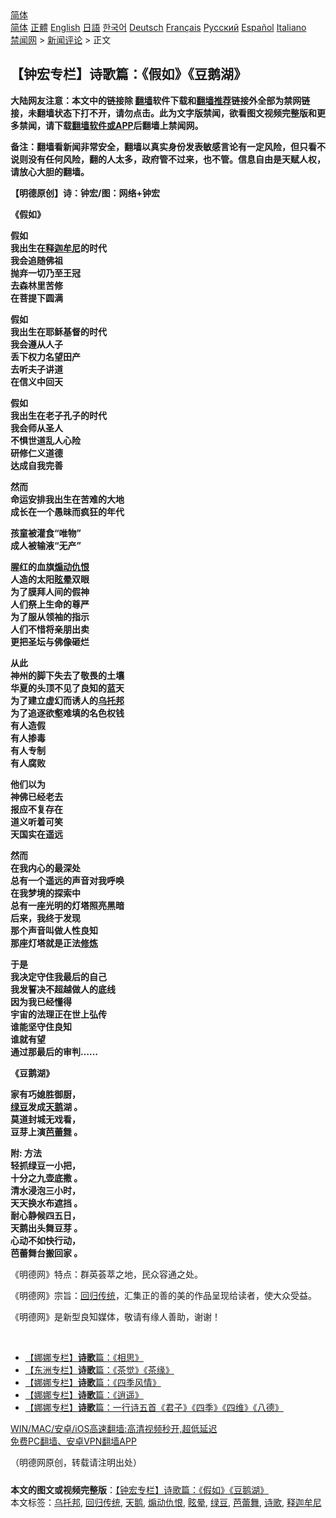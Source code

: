  <!-- 面包屑导航 --> <div class="breadcrumb"><!-- GTranslate: https://gtranslate.io/ -->  <div class="switcher notranslate">  <div class="selected">  <a href="#" onclick="return false;"> 简体</a>  </div>  <div class="option">  <a href="https://www.bannedbook.org" onclick="doGTranslate('zh-CN|zh-CN');jQuery('div.switcher div.selected a').html(jQuery(this).html());return false;" title="简体中文" class="nturl selected"> 简体</a>  <a href="https://www.bannedbook.org/zh-tw/" onclick="doGTranslate('zh-CN|zh-TW');jQuery('div.switcher div.selected a').html(jQuery(this).html());return false;" title="繁體中文" class="nturl"> 正體</a>  <a href="https://www.bannedbook.org/en/" onclick="doGTranslate('zh-CN|en');jQuery('div.switcher div.selected a').html(jQuery(this).html());return false;" title="English" class="nturl"> English</a>  <a href="https://www.bannedbook.org/ja/" onclick="doGTranslate('zh-CN|ja');jQuery('div.switcher div.selected a').html(jQuery(this).html());return false;" title="日本語" class="nturl"> 日語</a>  <a href="https://www.bannedbook.org/ko/" onclick="doGTranslate('zh-CN|ko');jQuery('div.switcher div.selected a').html(jQuery(this).html());return false;" title="한국어" class="nturl"> 한국어</a>  <a href="https://www.bannedbook.org/de/" onclick="doGTranslate('zh-CN|de');jQuery('div.switcher div.selected a').html(jQuery(this).html());return false;" title="Deutsch" class="nturl"> Deutsch</a>  <a href="https://www.bannedbook.org/fr/" onclick="doGTranslate('zh-CN|fr');jQuery('div.switcher div.selected a').html(jQuery(this).html());return false;" title="Français" class="nturl"> Français</a>  <a href="https://www.bannedbook.org/ru/" onclick="doGTranslate('zh-CN|ru');jQuery('div.switcher div.selected a').html(jQuery(this).html());return false;" title="Русский" class="nturl"> Русский</a>  <a href="https://www.bannedbook.org/es/" onclick="doGTranslate('zh-CN|es');jQuery('div.switcher div.selected a').html(jQuery(this).html());return false;" title="Español" class="nturl"> Español</a>  <a href="https://www.bannedbook.org/it/" onclick="doGTranslate('zh-CN|it');jQuery('div.switcher div.selected a').html(jQuery(this).html());return false;" title="Italiano" class="nturl"> Italiano</a>  </div>  </div>      <div class='breadcrumb-sub'><!-- Breadcrumb NavXT 6.3.0 --> <a href="https://www.bannedbook.org/" class="home">禁闻网</a> &gt; <a href="https://www.bannedbook.org/bnews/comments/" class="category">新闻评论</a> &gt; 正文</div></div><h2>【钟宏专栏】诗歌篇：《假如》《豆鹅湖》</h2> <p class="notice"><b>大陆网友注意：本文中的链接除 <a href="https://github.com/bannedbook/fanqiang" >翻墙</a>软件下载和<a href="https://github.com/killgcd/justmysocks/blob/master/README.md">翻墙推荐</a>链接外全部为禁网链接，未翻墙状态下打不开，请勿点击。此为文字版禁闻，欲看图文视频完整版和更多禁闻，请下载<a href="https://github.com/bannedbook/fanqiang">翻墙软件或APP</a>后翻墙上禁闻网。</p><p>备注：翻墙看新闻非常安全，翻墙以真实身份发表敏感言论有一定风险，但只看不说则没有任何风险，翻的人太多，政府管不过来，也不管。信息自由是天赋人权，请放心大胆的翻墙。</b></p>  <div class="entry"> <p>              <a href="https://i2.wp.com/upload-images-bucket-v64rleca837do.s3.eu-west-1.amazonaws.com/wp-content/uploads/2021/07/16112044/134653562_3427017090729266_163022737990570213_n.jpg?fit=1440%2C815&#038;ssl=1" data-caption=""></a>                            </p> <p><strong>【明德原创】诗：钟宏/图：网络+</strong><strong>钟宏</strong></p> <p><strong>《假如》</strong></p> <p><strong>假如</strong><br /> <strong>我出生在<a href="https://www.bannedbook.org/bnews/tag/%e9%87%8a%e8%bf%a6%e7%89%9f%e5%b0%bc/" class="st_tag internal_tag" rel="tag" title="标签 释迦牟尼 下的日志">释迦牟尼</a>的时代</strong><br /> <strong>我会追随佛祖</strong><br /> <strong>抛弃一切乃至王冠</strong><br /> <strong>去森林里苦修</strong><br /> <strong>在菩提下圆满</strong></p> <p><strong>假如</strong><br /> <strong>我出生在耶稣基督的时代</strong><br /> <strong>我会遵从人子</strong><br /> <strong>丢下权力名望田产</strong><br /> <strong>去听夫子讲道</strong><br /> <strong>在信义中回天</strong></p> <p><strong>假如</strong><br /> <strong>我出生在老子孔子的时代</strong><br /> <strong>我会师从圣人</strong><br /> <strong>不惧世道乱人心险</strong><br /> <strong>研修仁义道德</strong><br /> <strong>达成自我完善</strong></p>  <p><strong>然而</strong><br /> <strong>命运安排我出生在苦难的大地</strong><br /> <strong>成长在一个愚昧而疯狂的年代</strong></p> <p><strong>孩童被灌食“唯物”</strong><br /> <strong>成人被输液“无产”</strong></p> <p><strong>腥红的血旗<a href="https://www.bannedbook.org/bnews/tag/%E7%85%BD%E5%8A%A8%E4%BB%87%E6%81%A8/" class="st_tag internal_tag" rel="tag" title="标签 煽动仇恨 下的日志">煽动仇恨</a></strong><br /> <strong>人造的太阳<a href="https://www.bannedbook.org/bnews/tag/%E7%9C%A9%E6%99%95/" class="st_tag internal_tag" rel="tag" title="标签 眩晕 下的日志">眩晕</a>双眼</strong><br /> <strong>为了膜拜人间的假神</strong><br /> <strong>人们祭上生命的尊严</strong><br /> <strong>为了服从领袖的指示</strong><br /> <strong>人们不惜将亲朋出卖</strong><br /> <strong>更把圣坛与佛像砸烂</strong></p> <p><strong>从此</strong><br /> <strong>神州的脚下失去了敬畏的土壤</strong><br /> <strong>华夏的头顶不见了良知的蓝天</strong><br /> <strong>为了建立虚幻而诱人的<a href="https://www.bannedbook.org/bnews/tag/%E4%B9%8C%E6%89%98%E9%82%A6/" class="st_tag internal_tag" rel="tag" title="标签 乌托邦 下的日志">乌托邦</a></strong><br /> <strong>为了追逐欲壑难填的名色权钱</strong><br /> <strong>有人造假</strong><br /> <strong>有人掺毒</strong><br /> <strong>有人专制</strong><br /> <strong>有人腐败</strong></p> <p><strong>他们以为</strong><br /> <strong>神佛已经老去</strong><br /> <strong>报应不复存在</strong><br /> <strong>道义听着可笑</strong><br /> <strong>天国实在遥远</strong></p> <p><strong>然而</strong><br /> <strong>在我内心的最深处</strong><br /> <strong>总有一个遥远的声音对我呼唤</strong><br /> <strong>在我梦境的探索中</strong><br /> <strong>总有一座光明的灯塔照亮黑暗</strong><br /> <strong>后来，我终于发现</strong><br /> <strong>那个声音叫做人性良知</strong><br /> <strong>那座灯塔就是正法<span class='wp_keywordlink'><a href="https://www.qi-gong.me/" title="气功修炼网" target="_blank">修炼</a></span></strong></p>  <p><strong>于是</strong><br /> <strong>我决定守住我最后的自己</strong><br /> <strong>我发誓决不超越做人的底线</strong><br /> <strong>因为我已经懂得</strong><br /> <strong>宇宙的法理正在世上弘传</strong><br /> <strong>谁能坚守住良知</strong><br /> <strong>谁就有望</strong><br /> <strong>通过那最后的审判……</strong></p> <p></p> <p><strong>《豆鹅湖》</strong></p> <p><strong>家有巧媳胜御厨，</strong><br /> <strong><a href="https://www.bannedbook.org/bnews/tag/%e7%bb%bf%e8%b1%86/" class="st_tag internal_tag" rel="tag" title="标签 绿豆 下的日志">绿豆</a>发成<a href="https://www.bannedbook.org/bnews/tag/%E5%A4%A9%E9%B9%85/" class="st_tag internal_tag" rel="tag" title="标签 天鹅 下的日志">天鹅</a>湖 。</strong><br /> <strong>莫道封城无戏看，</strong><br /> <strong>豆芽上演<a href="https://www.bannedbook.org/bnews/tag/%E8%8A%AD%E8%95%BE%E8%88%9E/" class="st_tag internal_tag" rel="tag" title="标签 芭蕾舞 下的日志">芭蕾舞</a> 。</strong></p> <p><strong>附: 方法</strong><br /> <strong>轻抓绿豆一小把，</strong><br /> <strong>十分之九壶底撒 。</strong><br /> <strong>清水浸泡三小时，</strong><br /> <strong>天天换水布遮挡 。</strong><br /> <strong>耐心静候四五日，</strong><br /> <strong>天鹅出头舞豆芽 。</strong><br /> <strong>心动不如快行动，</strong><br /> <strong>芭蕾舞台搬回家 。</strong></p> <p></p>  <p></p> <p></p> <p></p> <p>《明德网》特点：群英荟萃之地，民众容通之处。</p> <p>《明德网》宗旨：<a href="https://www.bannedbook.org/bnews/tag/%E5%9B%9E%E5%BD%92%E4%BC%A0%E7%BB%9F/" class="st_tag internal_tag" rel="tag" title="标签 回归传统 下的日志">回归传统</a>，汇集正的善的美的作品呈现给读者，使大众受益。</p> <p>《明德网》是新型良知媒体，敬请有缘人善助，谢谢！</p>  <p>&nbsp;</p> <ul class='op-related-articles' title='相关阅读'> <li><a href='https://www.bannedbook.org/bnews/comments/20210716/1588354.html' target='_blank'>【娜娜专栏】<b>诗歌</b>篇：《相思》</a></li> <li><a href='https://www.bannedbook.org/bnews/comments/20210716/1588351.html' target='_blank'>【东洲专栏】<b>诗歌</b>篇：《茶觉》《茶缘》</a></li> <li><a href='https://www.bannedbook.org/bnews/comments/20210716/1588283.html' target='_blank'>【娜娜专栏】<b>诗歌</b>篇：《四季风情》</a></li> <li><a href='https://www.bannedbook.org/bnews/comments/20210716/1588094.html' target='_blank'>【娜娜专栏】<b>诗歌</b>篇：《逍遥》</a></li> <li><a href='https://www.bannedbook.org/bnews/comments/20210715/1587776.html' target='_blank'>【娜娜专栏】<b>诗歌</b>篇：一行诗五首《君子》《四季》《四维》《八德》</a></li> </ul> <p class="texttj"> <a href="https://github.com/bannedbook/fanqiang/wiki/V2ray%E6%9C%BA%E5%9C%BA" target="_blank">WIN/MAC/安卓/iOS高速翻墙:高清视频秒开,超低延迟</a><br/> <a href="https://github.com/bannedbook/fanqiang/wiki/%E7%A6%81%E9%97%BB%E7%BD%91%E5%AE%89%E5%8D%93%E7%BF%BB%E5%A2%99%E6%96%B0%E9%97%BBAPP" target="_blank">免费PC翻墙、安卓VPN翻墙APP</a></p><p>（明德网原创，转载请注明出处）</p><a name='sharetosocial'></a>  <div style="margin-bottom:5px;padding-bottom:5px;clear:both"> <div id="archive-pix-1" class="banner-ads"> <!-- AuctionX Display platform tag START --> <div id="26318x728x90x621x_ADSLOT2" clicktrack="%%CLICK_URL_ESC%%"></div> <!-- AuctionX Display platform tag END --> </div> <div id="archive-pix-2" class="banner-ads"> <!-- AuctionX Display platform tag START --> <div id="26315x300x250x621x_ADSLOT2" clicktrack="%%CLICK_URL_ESC%%"></div> <!-- AuctionX Display platform tag END --> </div> </div>    <div id="archive-pix-1" class="banner-ads"> <!-- AuctionX Display platform tag START --> <div id="26318x728x90x621x_ADSLOT3" clicktrack="%%CLICK_URL_ESC%%"></div> <!-- AuctionX Display platform tag END --> </div> <div><b>本文的图文或视频完整版</b>：<a href='https://www.bannedbook.org/bnews/comments/20210716/1588456.html'>【钟宏专栏】诗歌篇：《假如》《豆鹅湖》</a></div>  </div><!--END ENTRY--> <div class="postfooter"> <div>本文标签：<a href="https://www.bannedbook.org/bnews/tag/%E4%B9%8C%E6%89%98%E9%82%A6/" rel="tag">乌托邦</a>, <a href="https://www.bannedbook.org/bnews/tag/%E5%9B%9E%E5%BD%92%E4%BC%A0%E7%BB%9F/" rel="tag">回归传统</a>, <a href="https://www.bannedbook.org/bnews/tag/%E5%A4%A9%E9%B9%85/" rel="tag">天鹅</a>, <a href="https://www.bannedbook.org/bnews/tag/%E7%85%BD%E5%8A%A8%E4%BB%87%E6%81%A8/" rel="tag">煽动仇恨</a>, <a href="https://www.bannedbook.org/bnews/tag/%E7%9C%A9%E6%99%95/" rel="tag">眩晕</a>, <a href="https://www.bannedbook.org/bnews/tag/%e7%bb%bf%e8%b1%86/" rel="tag">绿豆</a>, <a href="https://www.bannedbook.org/bnews/tag/%E8%8A%AD%E8%95%BE%E8%88%9E/" rel="tag">芭蕾舞</a>, <a href="https://www.bannedbook.org/bnews/tag/%E8%AF%97%E6%AD%8C/" rel="tag">诗歌</a>, <a href="https://www.bannedbook.org/bnews/tag/%e9%87%8a%e8%bf%a6%e7%89%9f%e5%b0%bc/" rel="tag">释迦牟尼</a></div>  </div><!--END POSTFOOTER--> 